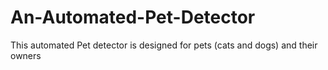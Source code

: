 # An-Automated-Pet-Detector
This automated Pet detector is designed for pets (cats and dogs) and their owners 
